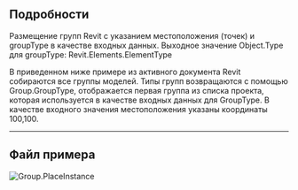 ## Подробности
Размещение групп Revit с указанием местоположения (точек) и groupType в качестве входных данных. Выходное значение Object.Type для groupType: Revit.Elements.ElementType

 В приведенном ниже примере из активного документа Revit собираются все группы моделей. Типы групп возвращаются с помощью Group.GroupType, отображается первая группа из списка проекта, которая используется в качестве входных данных для GroupType. В качестве входного значения местоположения указаны координаты 100,100.
___
## Файл примера

![Group.PlaceInstance](./Revit.Elements.Group.PlaceInstance_img.jpg)
